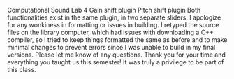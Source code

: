 Computational Sound Lab 4
Gain shift plugin
Pitch shift plugin
Both functionalities exist in the same plugin, in two separate sliders.
I apologize for any wonkiness in formatting or issues in building. I retyped the source files on the library computer, which had issues with downloading a C++ compiler, so I tried to keep things formatted the same as before and to make minimal changes to prevent errors
since I was unable to build in my final versions.
Please let me know of any questions.
Thank you for your time and everything you taught us this semester! It was truly a privilege to be part of this class.
